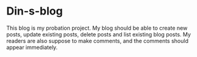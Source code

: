 # Din-s-blog
This blog is my probation project. My blog should be able to create new posts, update existing posts, delete posts and list existing blog posts.
My readers are also suppose to make comments, and the comments should appear immediately.


